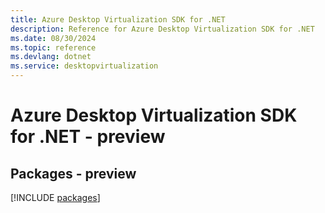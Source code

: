 ```yaml
---
title: Azure Desktop Virtualization SDK for .NET
description: Reference for Azure Desktop Virtualization SDK for .NET
ms.date: 08/30/2024
ms.topic: reference
ms.devlang: dotnet
ms.service: desktopvirtualization
---
```

# Azure Desktop Virtualization SDK for .NET - preview
## Packages - preview
[!INCLUDE [packages](desktop-virtualization-index.md)]